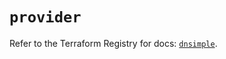 # `provider`

Refer to the Terraform Registry for docs: [`dnsimple`](https://registry.terraform.io/providers/dnsimple/dnsimple/1.7.0/docs).
